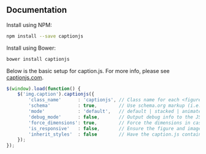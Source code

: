 ## Documentation

Install using NPM:

```bash
npm install --save captionjs
```

Install using Bower:

```bash
bower install captionjs
```

Below is the basic setup for caption.js.  For more info, please see [captionjs.com](http://captionjs.com).

```js
$(window).load(function() {
    $('img.caption').captionjs({
		'class_name'      : 'captionjs', // Class name for each <figure>
		'schema'          : true,        // Use schema.org markup (i.e., itemtype, itemprop)
		'mode'            : 'default',   // default | stacked | animated | hidden (deprecated: hide)
		'debug_mode'      : false,       // Output debug info to the JS console
		'force_dimensions': true,        // Force the dimensions in case they cannot be detected (e.g., image is not yet painted to viewport)
		'is_responsive'   : false,       // Ensure the figure and image change size when in responsive layout. Requires a container to control responsiveness!
		'inherit_styles'  : false        // Have the caption.js container inherit box-model properties from the original image
	});
});
```
